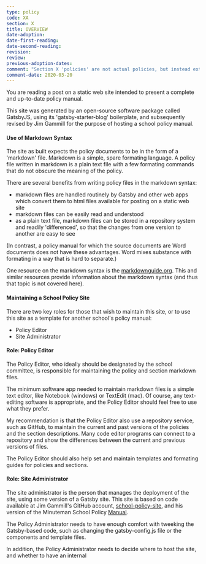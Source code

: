 ```yaml
---
type: policy
code: XA
section: X
title: OVERVIEW
date-adoption: 
date-first-reading:
date-second-reading:
revision: 
review: 
previous-adoption-dates: 
comment: "Section X 'policies' are not actual policies, but instead extra guides and resources for maintaining this policy site."
comment-date: 2020-03-20
---
```


You are reading a post on a static web site intended to present a complete and up-to-date policy manual.

This site was generated by an open-source software package called GatsbyJS, using its 'gatsby-starter-blog' boilerplate, and subsequently revised by Jim Gammill for the purpose of hosting a school policy manual.

#### Use of Markdown Syntax

The site as built expects the policy documents to be in the form of a 'markdown' file.  Markdown is a simple, spare formating language.  A policy file written in markdown is a plain text file with a few formating commands that do not obscure the meaning of the policy.  

There are several benefits from writing policy files in the markdown syntax:

* markdown files are handled routinely by Gatsby and other web apps which convert them to html files available for posting on a static web site
* markdown files can be easily read and understood
* as a plain text file, markdown files can be stored in a repository system and readily 'differenced', so that the changes from one version to another are easy to see

(In contrast, a policy manual for which the source documents are Word documents does not have these advantages.  Word mixes substance with formating in a way that is hard to separate.) 

One resource on the markdown syntax is the [markdownguide.org](https://www.markdownguide.org/cheat-sheet).  This and similar resources provide information about the markdown syntax (and thus that topic is not covered here).

#### Maintaining a School Policy Site

There are two key roles for those that wish to maintain this site, or to use this site as a template for another school's policy manual:  

* Policy Editor
* Site Administrator

#### Role:  Policy Editor

The Policy Editor, who ideally should be designated by the school committee, is responsible for maintaining the policy and section markdown files.  

The minimum software app needed to maintain markdown files is a simple text editor, like Notebook (windows) or TextEdit (mac).  Of course, any text-editing software is appropriate, and the Policy Editor should feel free to use what they prefer.

My recommendation is that the Policy Editor also use a repository service, such as GitHub, to maintain the current and past versions of the policies and the section descriptions.  Many code editor programs can connect to a repository and show the differences between the current and previous versions of files.

The Policy Editor should also help set and maintain templates and formating guides for policies and sections. 

#### Role:  Site Administrator

The site administrator is the person that manages the deployment of the site, using some version of a Gatsby site.  This site is based on code available at Jim Gammill's GitHub account, [school-policy-site](https://github.com/JimGammill), and his version of the Minuteman School Policy [Manual](https://www.github.com/JimGammill/MMPolicy).

The Policy Administrator needs to have enough comfort with tweeking the Gatsby-based code, such as changing the gatsby-config.js file or the components and template files.  

In addition, the Policy Administrator needs to decide where to host the site, and whether to have an internal